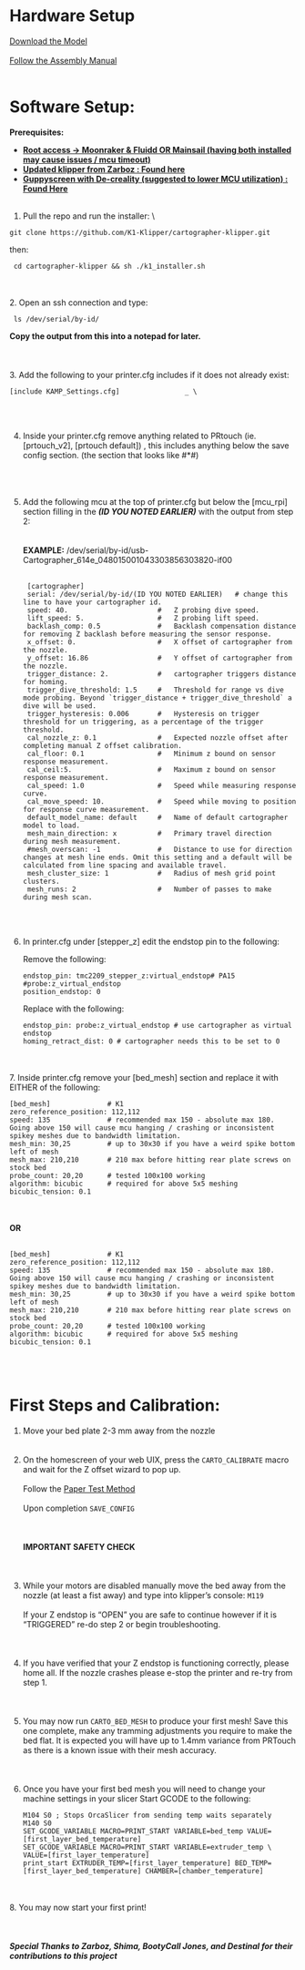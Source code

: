# Hardware Setup

[Download the Model](https://www.printables.com/model/684338-k1-k1max-eddy-current-mount-cartographer/)
 <br><br/>
[Follow the Assembly Manual](https://docs.google.com/document/d/1iOOGeqHqNmlJenYUOr2cGRdccpGq-NLx-ezH2wCMzag/edit?usp=sharing)
 <br><br/>
# Software Setup:

**Prerequisites:** 
* **<span style="text-decoration:underline;">Root access -> Moonraker & Fluidd OR Mainsail (having both installed may cause issues / mcu timeout)</span>**
* **<span style="text-decoration:underline;">Updated klipper from Zarboz : [Found here](https://discord.com/channels/1154500511777693819/1168928848419766372)</span>**
* **<span style="text-decoration:underline;">Guppyscreen with De-creality (suggested to lower MCU utilization) : [Found Here](https://github.com/ballaswag/guppyscreen)</span>** 
 <br><br/>
1. Pull the repo and run the installer: \
```
git clone https://github.com/K1-Klipper/cartographer-klipper.git
```
 then:
```
 cd cartographer-klipper && sh ./k1_installer.sh
```
<br><br/>
2. Open an ssh connection and type:

     ls /dev/serial/by-id/
    
   **Copy the output from this into a notepad for later.**
     <br><br/>
<br><br/>
3. Add the following to your printer.cfg includes if it does not already exist:


    [include KAMP_Settings.cfg]                _ \

<br><br/>

4. Inside your printer.cfg remove anything related to PRtouch (ie. [prtouch_v2], [prtouch default]) , this includes anything below the save config section. (the section that looks like #*#)
   <br><br/>
   <br><br/>
5. Add the following mcu at the top of printer.cfg but below the [mcu_rpi] section filling in the ***(ID YOU NOTED EARLIER)*** with the output from step 2:
<br><br/>   
   **EXAMPLE:**  /dev/serial/by-id/usb-Cartographer_614e_048015001043303856303820-if00
<br><br/>
   ```
    [cartographer]
    serial: /dev/serial/by-id/(ID YOU NOTED EARLIER)   # change this line to have your cartographer id.
    speed: 40.                      #   Z probing dive speed.
    lift_speed: 5.                  #   Z probing lift speed.
    backlash_comp: 0.5              #   Backlash compensation distance for removing Z backlash before measuring the sensor response.
    x_offset: 0.                    #   X offset of cartographer from the nozzle.
    y_offset: 16.86                 #   Y offset of cartographer from the nozzle.
    trigger_distance: 2.            #   cartographer triggers distance for homing.
    trigger_dive_threshold: 1.5     #   Threshold for range vs dive mode probing. Beyond `trigger_distance + trigger_dive_threshold` a dive will be used.
    trigger_hysteresis: 0.006       #   Hysteresis on trigger threshold for un triggering, as a percentage of the trigger threshold.
    cal_nozzle_z: 0.1               #   Expected nozzle offset after completing manual Z offset calibration.
    cal_floor: 0.1                  #   Minimum z bound on sensor response measurement.
    cal_ceil:5.                     #   Maximum z bound on sensor response measurement.
    cal_speed: 1.0                  #   Speed while measuring response curve.
    cal_move_speed: 10.             #   Speed while moving to position for response curve measurement.
    default_model_name: default     #   Name of default cartographer model to load.
    mesh_main_direction: x          #   Primary travel direction during mesh measurement.
    #mesh_overscan: -1              #   Distance to use for direction changes at mesh line ends. Omit this setting and a default will be calculated from line spacing and available travel.
    mesh_cluster_size: 1            #   Radius of mesh grid point clusters.
    mesh_runs: 2                    #   Number of passes to make during mesh scan.
    ```
   <br><br/>
7. In printer.cfg under [stepper_z] edit the endstop pin to the following:

    Remove the following:
     ```
    endstop_pin: tmc2209_stepper_z:virtual_endstop# PA15   #probe:z_virtual_endstop 
    position_endstop: 0
     ```
    Replace with the following:
     ```
    endstop_pin: probe:z_virtual_endstop # use cartographer as virtual endstop
    homing_retract_dist: 0 # cartographer needs this to be set to 0
     ```
<br><br/>
7. Inside printer.cfg remove your [bed_mesh] section and replace it with EITHER of the following:

    [bed_mesh]              # K1
    zero_reference_position: 112,112
    speed: 135              # recommended max 150 - absolute max 180. Going above 150 will cause mcu hanging / crashing or inconsistent spikey meshes due to bandwidth limitation.  
    mesh_min: 30,25         # up to 30x30 if you have a weird spike bottom left of mesh
    mesh_max: 210,210       # 210 max before hitting rear plate screws on stock bed
    probe_count: 20,20      # tested 100x100 working
    algorithm: bicubic      # required for above 5x5 meshing
    bicubic_tension: 0.1
   <br><br/>
**OR**
   <br><br/>

    [bed_mesh]              # K1
    zero_reference_position: 112,112
    speed: 135              # recommended max 150 - absolute max 180. Going above 150 will cause mcu hanging / crashing or inconsistent spikey meshes due to bandwidth limitation.  
    mesh_min: 30,25         # up to 30x30 if you have a weird spike bottom left of mesh
    mesh_max: 210,210       # 210 max before hitting rear plate screws on stock bed
    probe_count: 20,20      # tested 100x100 working
    algorithm: bicubic      # required for above 5x5 meshing
    bicubic_tension: 0.1
<br><br/>
# First Steps and Calibration:
1. Move your bed plate 2-3 mm away from the nozzle \
<br><br/>
2. On the homescreen of your web UIX, press the ```CARTO_CALIBRATE``` macro and wait for the Z offset wizard to pop up.
<br><br/>
Follow the [Paper Test Method](https://www.klipper3d.org/Bed_Level.html#the-paper-test) 
<br><br/>
Upon completion ```SAVE_CONFIG```
<br><br/>
<br><br/>
    **IMPORTANT SAFETY CHECK**
<br><br/>
<br><br/>
3. While your motors are disabled manually move the bed away from the nozzle (at least a fist away) and type into klipper’s console: ```M119```
 <br><br/>
If your Z endstop is “OPEN” you are safe to continue however if it is “TRIGGERED” re-do step 2 or begin troubleshooting.
 <br><br/>
 <br><br/>
4. If you have verified that your Z endstop is functioning correctly, please home all. If the nozzle crashes please e-stop the printer and re-try from step 1.
<br><br/>
<br><br/>
5. You may now run ```CARTO_BED_MESH``` to produce your first mesh! Save this one complete, make any tramming adjustments you require to make the bed flat. It is expected you will have up to 1.4mm variance from PRTouch as there is a known issue with their mesh accuracy.
<br><br/>
<br><br/>
6. Once you have your first bed mesh you will need to change your machine settings in your slicer Start GCODE to the following:
    ```
    M104 S0 ; Stops OrcaSlicer from sending temp waits separately
    M140 S0
    SET_GCODE_VARIABLE MACRO=PRINT_START VARIABLE=bed_temp VALUE=[first_layer_bed_temperature] 
    SET_GCODE_VARIABLE MACRO=PRINT_START VARIABLE=extruder_temp \
    VALUE=[first_layer_temperature] 
    print_start EXTRUDER_TEMP=[first_layer_temperature] BED_TEMP=[first_layer_bed_temperature] CHAMBER=[chamber_temperature]
    ```
<br><br/>
8. You may now start your first print! 
<br><br/>
<br><br/>
***Special Thanks to Zarboz, Shima, BootyCall Jones, and Destinal for their contributions to this project***
